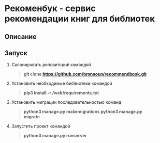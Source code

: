 # Рекоменбук - сервис рекомендации книг для библиотек
## Описание



## Запуск
1. Склонировать репозиторий командой 
   > **git clone https://github.com/bronsoun/recommendbook.git**
4. Установить необходимые библиотеки командой 
   > **pip3 install -r /web/requirements.txt**
6. Установить миграции последовательностью команд 
   > **python3 manage.py makemigrations**
   > **python3 manage.py migrate**
8. Запустить проект командой 
   > **python3 manage.py runserver**
